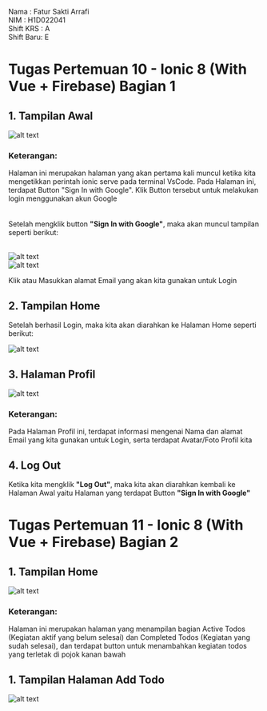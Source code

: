 Nama      : Fatur Sakti Arrafi<br>
NIM       : H1D022041<br>
Shift KRS : A<br>
Shift Baru: E<br>


<h1>Tugas Pertemuan 10 - Ionic 8 (With Vue + Firebase) Bagian 1</h1>

<h2>1. Tampilan Awal</h2>

![alt text](https://github.com/fatur251003/Fatur-Sakti-Arrafi_H1D022041_IonicVueFirebase/blob/main/images/tampilanawal.png)

<h3>Keterangan:</h3> Halaman ini merupakan halaman yang akan pertama kali muncul ketika kita mengetikkan perintah ionic serve pada terminal VsCode. Pada Halaman ini, terdapat Button "Sign In with Google". Klik Button tersebut untuk melakukan login menggunakan akun Google<br>
<br>
<br>
Setelah mengklik button <b>"Sign In with Google"</b>, maka akan muncul tampilan seperti berikut:<br>
<br>

![alt text](https://github.com/fatur251003/Fatur-Sakti-Arrafi_H1D022041_IonicVueFirebase/blob/main/images/email1.png)<br>
![alt text](https://github.com/fatur251003/Fatur-Sakti-Arrafi_H1D022041_IonicVueFirebase/blob/main/images/email2.png)<br>

Klik atau Masukkan alamat Email yang akan kita gunakan untuk Login<br>

<h2>2. Tampilan Home</h2>

Setelah berhasil Login, maka kita akan diarahkan ke Halaman Home seperti berikut:

![alt text](https://github.com/fatur251003/Fatur-Sakti-Arrafi_H1D022041_IonicVueFirebase/blob/main/images/tampilanhome.png)<br>

<h2>3. Halaman Profil</h2>

![alt text](https://github.com/fatur251003/Fatur-Sakti-Arrafi_H1D022041_IonicVueFirebase/blob/main/images/profilepage.png)<br>

<h3>Keterangan:</h3> Pada Halaman Profil ini, terdapat informasi mengenai Nama dan alamat Email yang kita gunakan untuk Login, serta terdapat Avatar/Foto Profil kita<br>

<h2>4. Log Out</h2>

Ketika kita mengklik <b>"Log Out"</b>, maka kita akan diarahkan kembali ke Halaman Awal yaitu Halaman yang terdapat Button <b>"Sign In with Google"</b><br>

<h1>Tugas Pertemuan 11 - Ionic 8 (With Vue + Firebase) Bagian 2</h1>

<h2>1. Tampilan Home</h2>

![alt text](https://github.com/fatur251003/Fatur-Sakti-Arrafi_H1D022041_IonicVueFirebase/blob/main/images/home.png)

<h3>Keterangan:</h3> Halaman ini merupakan halaman yang menampilan bagian Active Todos (Kegiatan aktif yang belum selesai) dan Completed Todos (Kegiatan yang sudah selesai), dan terdapat button untuk menambahkan kegiatan todos yang terletak di pojok kanan bawah<br>

<h2>1. Tampilan Halaman Add Todo</h2>

![alt text](https://github.com/fatur251003/Fatur-Sakti-Arrafi_H1D022041_IonicVueFirebase/blob/main/images/add_todo.png)
